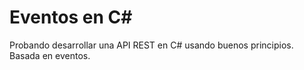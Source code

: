 # Eventos en C\#

Probando desarrollar una API REST en C# usando buenos principios. Basada en eventos.

